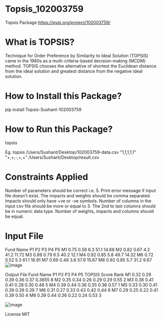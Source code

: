 # Topsis_102003759
Topsis Package
https://pypi.org/project/102003759/

 
# What is TOPSIS?
Technique for Order Preference by Similarity to Ideal Solution (TOPSIS) came in the 1980s as a multi-criteria-based decision-making (MCDM) method. TOPSIS chooses the alternative of shortest the Euclidean distance from the ideal solution and greatest distance from the negative ideal solution.

# How to Install this Package?
pip install Topsis-Sushant-102003759

# How to Run this Package?
topsis <inputFileName> <weights> <impacts> <resultFileName>

Eg. topsis /Users/Sushant/Desktop/102003759-data.csv "1,1,1,1,1" "+,+,-,+,+" /Users/Sushant/Desktop/result.csv

# Constraints Applied
Number of parameters should be correct i.e. 5.
Print error message if input file doesn't exist.
The impacts and weights should be comma separated.
Impacts should only have +ve or -ve symbols.
Number of columns in the input csv file should be more or equal to 3.
The 2nd to last columns should be in numeric data type.
Number of weights, impacts and columns should be equal.
# Input File

Fund Name	P1	P2	P3	P4	P5
M1	0.75	0.56	6.3	51.1	14.68
M2	0.82	0.67	4.2	41.2	11.72
M3	0.89	0.79	6.5	40.2	12.1
M4	0.92	0.85	5.8	49.7	14.32
M6	0.72	0.52	5.3	61.1	16.91
M7	0.69	0.48	3.6	57.9	15.67
M8	0.92	0.85	5.7	31.2	9.67
![image](https://github.com/SushantVij/Topsis_102003759/assets/116457738/80d33d8f-10d7-43a4-bc3d-1209e7100568)

Output File
Fund Name	P1	P2	P3	P4	P5	TOPSIS Score	Rank
M1	0.32	0.29	0.39	0.36	0.37	0.3655	8
M2	0.35	0.34	0.26	0.29	0.29	0.55	2
M3	0.38	0.41	0.41	0.28	0.30	0.48	5
M4	0.39	0.44	0.36	0.35	0.36	0.57	1
M5	0.33	0.30	0.41	0.39	0.39	0.39	7
M6	0.31	0.27	0.33	0.43	0.42	0.44	6
M7	0.29	0.25	0.22	0.41	0.39	0.50	4
M8	0.39	0.44	0.36	0.22	0.24	0.53	3

![image](https://github.com/SushantVij/Topsis_102003759/assets/116457738/af4543cb-944d-4393-bebd-99e4a7672335)


License
MIT


